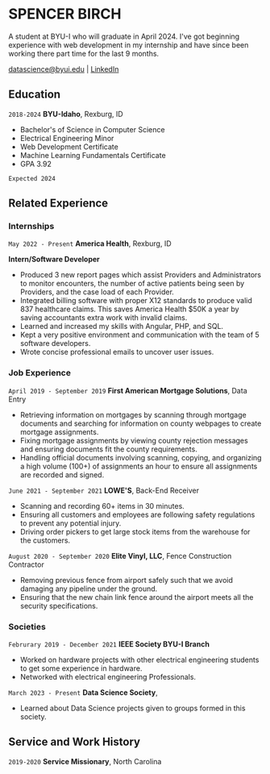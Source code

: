 # SPENCER BIRCH
A student at BYU-I who will graduate in April 2024. I've got beginning experience with web development in my internship and have since been working there part time for the last 9 months.

<div id="webaddress">
<a href="datascience@byui.edu">datascience@byui.edu</a>
| <a href="https://www.linkedin.com/in/sbirch3303">LinkedIn</a>
</div>

<!-- https://www.monique.tech/the-art-of-markdown -->


## Education

`2018-2024`
__BYU-Idaho__, Rexburg, ID

- Bachelor's of Science in Computer Science
- Electrical Engineering Minor
- Web Development Certificate
- Machine Learning Fundamentals Certificate
- GPA 3.92

`Expected 2024`


## Related Experience

### Internships

`May 2022 - Present`
__America Health__, Rexburg, ID

__Intern/Software Developer__

- Produced 3 new report pages which assist Providers and Administrators to monitor encounters, the number of active patients being seen by Providers, and the case load of each Provider.
- Integrated billing software with proper X12 standards to produce valid 837 healthcare claims. This saves America Health $50K a year by saving accountants extra work with invalid claims.
- Learned and increased my skills with Angular, PHP, and SQL.
- Kept a very positive environment and communication with the team of 5 software developers.
-	Wrote concise professional emails to uncover user issues.


### Job Experience

`April 2019 - September 2019`
__First American Mortgage Solutions__, Data Entry

- Retrieving information on mortgages by scanning through mortgage documents and searching for information on county webpages to create mortgage assignments.
- Fixing mortgage assignments by viewing county rejection messages and ensuring documents fit the county requirements.
- Handling official documents involving scanning, copying, and organizing a high volume (100+) of assignments an hour to ensure all assignments are recorded and signed.

`June 2021 - September 2021`
__LOWE'S__, Back-End Receiver

- Scanning and recording 60+ items in 30 minutes.
- Ensuring all customers and employees are following safety regulations to prevent any potential injury.
- Driving order pickers to get large stock items from the warehouse for the customers. 

`August 2020 - September 2020`
__Elite Vinyl, LLC__, Fence Construction Contractor

- Removing previous fence from airport safely such that we avoid damaging any pipeline under the ground.
- Ensuring that the new chain link fence around the airport meets all the security specifications.

### Societies

`Februrary 2019 - December 2021`
__IEEE Society BYU-I Branch__

- Worked on hardware projects with other electrical engineering students to get some experience in hardware.
- Networked with electrical engineering Professionals.

`March 2023 - Present`
__Data Science Society__, 

- Learned about Data Science projects given to groups formed in this society. 

## Service and Work History

`2019-2020`
__Service Missionary__, North Carolina

<!-- ### Footer

Last updated: March 2023 -->


